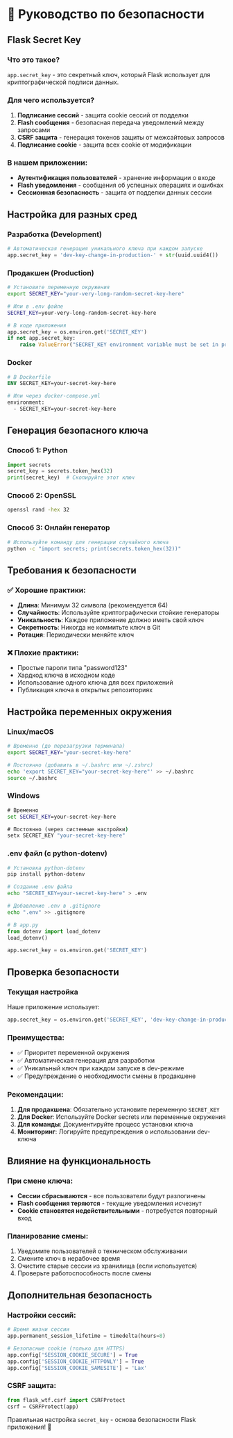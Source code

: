 # 🔐 Руководство по безопасности

## Flask Secret Key

### Что это такое?
`app.secret_key` - это секретный ключ, который Flask использует для криптографической подписи данных.

### Для чего используется?
1. **Подписание сессий** - защита cookie сессий от подделки
2. **Flash сообщения** - безопасная передача уведомлений между запросами
3. **CSRF защита** - генерация токенов защиты от межсайтовых запросов
4. **Подписание cookie** - защита всех cookie от модификации

### В нашем приложении:
- **Аутентификация пользователей** - хранение информации о входе
- **Flash уведомления** - сообщения об успешных операциях и ошибках
- **Сессионная безопасность** - защита от подделки данных сессии

## Настройка для разных сред

### Разработка (Development)
```python
# Автоматическая генерация уникального ключа при каждом запуске
app.secret_key = 'dev-key-change-in-production-' + str(uuid.uuid4())
```

### Продакшен (Production)
```bash
# Установите переменную окружения
export SECRET_KEY="your-very-long-random-secret-key-here"

# Или в .env файле
SECRET_KEY=your-very-long-random-secret-key-here
```

```python
# В коде приложения
app.secret_key = os.environ.get('SECRET_KEY')
if not app.secret_key:
    raise ValueError("SECRET_KEY environment variable must be set in production")
```

### Docker
```dockerfile
# В Dockerfile
ENV SECRET_KEY=your-secret-key-here

# Или через docker-compose.yml
environment:
  - SECRET_KEY=your-secret-key-here
```

## Генерация безопасного ключа

### Способ 1: Python
```python
import secrets
secret_key = secrets.token_hex(32)
print(secret_key)  # Скопируйте этот ключ
```

### Способ 2: OpenSSL
```bash
openssl rand -hex 32
```

### Способ 3: Онлайн генератор
```bash
# Используйте команду для генерации случайного ключа
python -c "import secrets; print(secrets.token_hex(32))"
```

## Требования к безопасности

### ✅ Хорошие практики:
- **Длина**: Минимум 32 символа (рекомендуется 64)
- **Случайность**: Используйте криптографически стойкие генераторы
- **Уникальность**: Каждое приложение должно иметь свой ключ
- **Секретность**: Никогда не коммитьте ключ в Git
- **Ротация**: Периодически меняйте ключ

### ❌ Плохие практики:
- Простые пароли типа "password123"
- Хардкод ключа в исходном коде
- Использование одного ключа для всех приложений
- Публикация ключа в открытых репозиториях

## Настройка переменных окружения

### Linux/macOS
```bash
# Временно (до перезагрузки терминала)
export SECRET_KEY="your-secret-key-here"

# Постоянно (добавить в ~/.bashrc или ~/.zshrc)
echo 'export SECRET_KEY="your-secret-key-here"' >> ~/.bashrc
source ~/.bashrc
```

### Windows
```cmd
# Временно
set SECRET_KEY=your-secret-key-here

# Постоянно (через системные настройки)
setx SECRET_KEY "your-secret-key-here"
```

### .env файл (с python-dotenv)
```bash
# Установка python-dotenv
pip install python-dotenv

# Создание .env файла
echo "SECRET_KEY=your-secret-key-here" > .env

# Добавление .env в .gitignore
echo ".env" >> .gitignore
```

```python
# В app.py
from dotenv import load_dotenv
load_dotenv()

app.secret_key = os.environ.get('SECRET_KEY')
```

## Проверка безопасности

### Текущая настройка
Наше приложение использует:
```python
app.secret_key = os.environ.get('SECRET_KEY', 'dev-key-change-in-production-' + str(uuid.uuid4()))
```

### Преимущества:
- ✅ Приоритет переменной окружения
- ✅ Автоматическая генерация для разработки
- ✅ Уникальный ключ при каждом запуске в dev-режиме
- ✅ Предупреждение о необходимости смены в продакшене

### Рекомендации:
1. **Для продакшена**: Обязательно установите переменную `SECRET_KEY`
2. **Для Docker**: Используйте Docker secrets или переменные окружения
3. **Для команды**: Документируйте процесс установки ключа
4. **Мониторинг**: Логируйте предупреждения о использовании dev-ключа

## Влияние на функциональность

### При смене ключа:
- **Сессии сбрасываются** - все пользователи будут разлогинены
- **Flash сообщения теряются** - текущие уведомления исчезнут
- **Cookie становятся недействительными** - потребуется повторный вход

### Планирование смены:
1. Уведомите пользователей о техническом обслуживании
2. Смените ключ в нерабочее время
3. Очистите старые сессии из хранилища (если используется)
4. Проверьте работоспособность после смены

## Дополнительная безопасность

### Настройки сессий:
```python
# Время жизни сессии
app.permanent_session_lifetime = timedelta(hours=8)

# Безопасные cookie (только для HTTPS)
app.config['SESSION_COOKIE_SECURE'] = True
app.config['SESSION_COOKIE_HTTPONLY'] = True
app.config['SESSION_COOKIE_SAMESITE'] = 'Lax'
```

### CSRF защита:
```python
from flask_wtf.csrf import CSRFProtect
csrf = CSRFProtect(app)
```

Правильная настройка `secret_key` - основа безопасности Flask приложения! 🔐